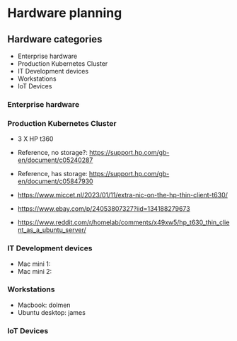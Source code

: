 # Hardware planning

## Hardware categories

- Enterprise hardware
- Production Kubernetes Cluster
- IT Development devices
- Workstations
- IoT Devices

### Enterprise hardware

 

### Production Kubernetes Cluster

- 3 X HP t360
- Reference, no storage?: <https://support.hp.com/gb-en/document/c05240287>
- Reference, has storage: <https://support.hp.com/gb-en/document/c05847930>

- <https://www.miccet.nl/2023/01/11/extra-nic-on-the-hp-thin-client-t630/>
- <https://www.ebay.com/p/24053807327?iid=134188279673>
- <https://www.reddit.com/r/homelab/comments/x49xw5/hp_t630_thin_client_as_a_ubuntu_server/>

### IT Development devices

- Mac mini 1:
- Mac mini 2:

### Workstations

- Macbook: dolmen
- Ubuntu desktop: james

### IoT Devices
